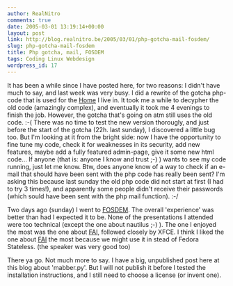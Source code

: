 ```yaml
---
author: RealNitro
comments: true
date: 2005-03-01 13:19:14+00:00
layout: post
link: http://blog.realnitro.be/2005/03/01/php-gotcha-mail-fosdem/
slug: php-gotcha-mail-fosdem
title: Php gotcha, mail, FOSDEM
tags: Coding Linux Webdesign
wordpress_id: 17
---
```


It has been a while since I have posted here, for two reasons: I didn't have much to say, and last week was very busy. I did a rewrite of the gotcha php-code that is used for the [Home](http://www.homevermeylen.net/) I live in. It took me a while to decypher the old code (amazingly complex), and eventually it took me 4 evenings to finish the job. However, the gotcha that's going on atm still uses the old code. :-( There was no time to test the new version thorougly, and just before the start of the gotcha (22h. last sunday), I discovered a little bug too. But I'm looking at it from the bright side: now I have the opportunity to fine tune my code, check it for weaknesses in its security, add new features, maybe add a fully featured admin-page, give it some new html code… If anyone (that is: anyone I know and trust ;-) ) wants to see my code running, just let me know. Btw, does anyone know of a way to check if an e-mail that should have been sent with the php code has really been sent? I'm asking this because last sunday the old php code did not start at first (I had to try 3 times!), and apparently some people didn't receive their passwords (which sould have been sent with the php mail function). :-/

Two days ago (sunday) I went to [FOSDEM](http://www.fosdem.org/2005). The overall 'experience' was better than had I expected it to be. None of the presentations I attended were too technical (except the one about nautilus ;-) ). The one I enjoyed the most was the one about [FAI](http://www.informatik.uni-koeln.de/fai/), followed closely by XFCE. I think I liked the one about [FAI](http://www.informatik.uni-koeln.de/fai/) the most because we might use it in stead of Fedora Stateless. (the speaker was very good too)

There ya go. Not much more to say. I have a big, unpublished post here at this blog about 'mabber.py'. But I will not publish it before I tested the installation instructions, and I still need to choose a license (or invent one).
